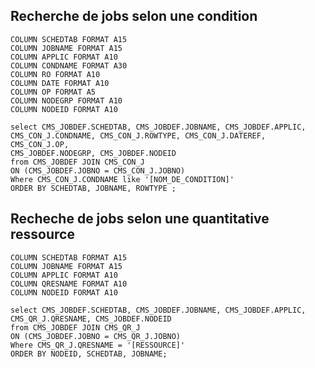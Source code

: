 
## Recherche de jobs selon une condition

	COLUMN SCHEDTAB FORMAT A15
	COLUMN JOBNAME FORMAT A15
	COLUMN APPLIC FORMAT A10
	COLUMN CONDNAME FORMAT A30
	COLUMN RO FORMAT A10
	COLUMN DATE FORMAT A10
	COLUMN OP FORMAT A5
	COLUMN NODEGRP FORMAT A10
	COLUMN NODEID FORMAT A10

	select CMS_JOBDEF.SCHEDTAB, CMS_JOBDEF.JOBNAME, CMS_JOBDEF.APPLIC,
	CMS_CON_J.CONDNAME, CMS_CON_J.ROWTYPE, CMS_CON_J.DATEREF, CMS_CON_J.OP,
	CMS_JOBDEF.NODEGRP, CMS_JOBDEF.NODEID
	from CMS_JOBDEF JOIN CMS_CON_J
	ON (CMS_JOBDEF.JOBNO = CMS_CON_J.JOBNO)
	Where CMS_CON_J.CONDNAME like '[NOM_DE_CONDITION]'
	ORDER BY SCHEDTAB, JOBNAME, ROWTYPE ;

## Recheche de jobs selon une quantitative ressource

	COLUMN SCHEDTAB FORMAT A15
	COLUMN JOBNAME FORMAT A15
	COLUMN APPLIC FORMAT A10
	COLUMN QRESNAME FORMAT A10
	COLUMN NODEID FORMAT A10
	
	select CMS_JOBDEF.SCHEDTAB, CMS_JOBDEF.JOBNAME, CMS_JOBDEF.APPLIC, CMS_QR_J.QRESNAME, CMS_JOBDEF.NODEID
	from CMS_JOBDEF JOIN CMS_QR_J
	ON (CMS_JOBDEF.JOBNO = CMS_QR_J.JOBNO)
	Where CMS_QR_J.QRESNAME = '[RESSOURCE]'
	ORDER BY NODEID, SCHEDTAB, JOBNAME;

